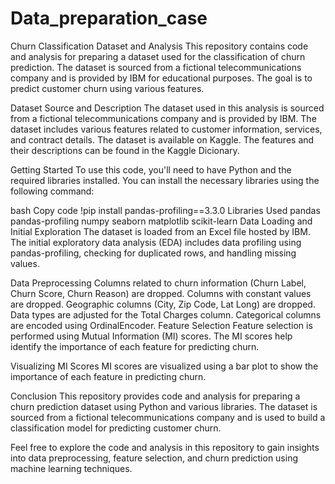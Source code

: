 # Data_preparation_case

Churn Classification Dataset and Analysis
This repository contains code and analysis for preparing a dataset used for the classification of churn prediction. The dataset is sourced from a fictional telecommunications company and is provided by IBM for educational purposes. The goal is to predict customer churn using various features.

Dataset Source and Description
The dataset used in this analysis is sourced from a fictional telecommunications company and is provided by IBM. The dataset includes various features related to customer information, services, and contract details. The dataset is available on Kaggle. The features and their descriptions can be found in the Kaggle Dicionary.

Getting Started
To use this code, you'll need to have Python and the required libraries installed. You can install the necessary libraries using the following command:

bash
Copy code
!pip install pandas-profiling==3.3.0
Libraries Used
pandas
pandas-profiling
numpy
seaborn
matplotlib
scikit-learn
Data Loading and Initial Exploration
The dataset is loaded from an Excel file hosted by IBM. The initial exploratory data analysis (EDA) includes data profiling using pandas-profiling, checking for duplicated rows, and handling missing values.

Data Preprocessing
Columns related to churn information (Churn Label, Churn Score, Churn Reason) are dropped.
Columns with constant values are dropped.
Geographic columns (City, Zip Code, Lat Long) are dropped.
Data types are adjusted for the Total Charges column.
Categorical columns are encoded using OrdinalEncoder.
Feature Selection
Feature selection is performed using Mutual Information (MI) scores. The MI scores help identify the importance of each feature for predicting churn.

Visualizing MI Scores
MI scores are visualized using a bar plot to show the importance of each feature in predicting churn.

Conclusion
This repository provides code and analysis for preparing a churn prediction dataset using Python and various libraries. The dataset is sourced from a fictional telecommunications company and is used to build a classification model for predicting customer churn.

Feel free to explore the code and analysis in this repository to gain insights into data preprocessing, feature selection, and churn prediction using machine learning techniques.
